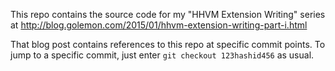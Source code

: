 This repo contains the source code for my "HHVM Extension Writing" series
at http://blog.golemon.com/2015/01/hhvm-extension-writing-part-i.html

That blog post contains references to this repo at specific commit points.
To jump to a specific commit, just enter `git checkout 123hashid456` as usual.
